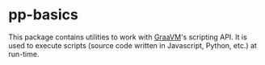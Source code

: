 # pp-basics

This package contains utilities to work with [GraaVM](https://www.graalvm.org/)'s scripting API. It is used to execute scripts (source code written in Javascript, Python, etc.) at run-time.
